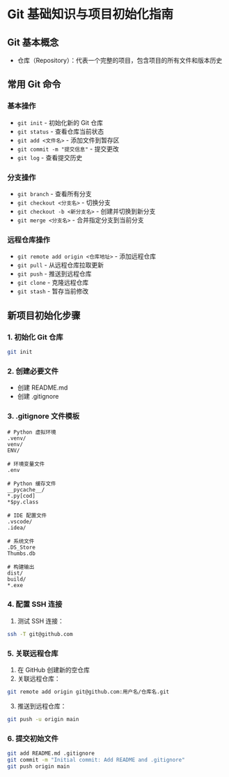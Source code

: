 # Git 基础知识与项目初始化指南

## Git 基本概念
- 仓库（Repository）：代表一个完整的项目，包含项目的所有文件和版本历史

## 常用 Git 命令
### 基本操作
- `git init` - 初始化新的 Git 仓库
- `git status` - 查看仓库当前状态
- `git add <文件名>` - 添加文件到暂存区
- `git commit -m "提交信息"` - 提交更改
- `git log` - 查看提交历史

### 分支操作
- `git branch` - 查看所有分支
- `git checkout <分支名>` - 切换分支
- `git checkout -b <新分支名>` - 创建并切换到新分支
- `git merge <分支名>` - 合并指定分支到当前分支

### 远程仓库操作
- `git remote add origin <仓库地址>` - 添加远程仓库
- `git pull` - 从远程仓库拉取更新
- `git push` - 推送到远程仓库
- `git clone` - 克隆远程仓库
- `git stash` - 暂存当前修改

## 新项目初始化步骤

### 1. 初始化 Git 仓库
```bash
git init
```

### 2. 创建必要文件
- 创建 README.md
- 创建 .gitignore

### 3. .gitignore 文件模板
```gitignore
# Python 虚拟环境
.venv/
venv/
ENV/

# 环境变量文件
.env

# Python 缓存文件
__pycache__/
*.py[cod]
*$py.class

# IDE 配置文件
.vscode/
.idea/

# 系统文件
.DS_Store
Thumbs.db

# 构建输出
dist/
build/
*.exe
```

### 4. 配置 SSH 连接
1. 测试 SSH 连接：
```bash
ssh -T git@github.com
```

### 5. 关联远程仓库
1. 在 GitHub 创建新的空仓库
2. 关联远程仓库：
```bash
git remote add origin git@github.com:用户名/仓库名.git
```
3. 推送到远程仓库：
```bash
git push -u origin main
```

### 6. 提交初始文件
```bash
git add README.md .gitignore
git commit -m "Initial commit: Add README and .gitignore"
git push origin main
```
```

